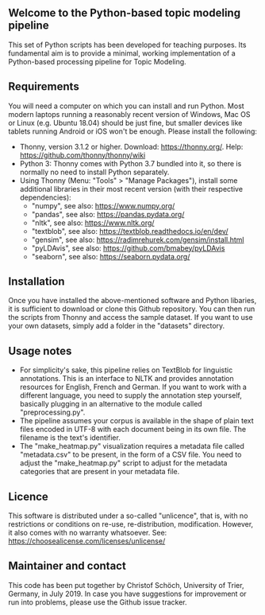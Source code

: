 ## Welcome to the Python-based topic modeling pipeline

This set of Python scripts has been developed for teaching purposes. Its fundamental aim is to provide a minimal, working implementation of a Python-based processing pipeline for Topic Modeling. 

## Requirements 

You will need a computer on which you can install and run Python. Most modern laptops running a reasonably recent version of Windows, Mac OS or Linux (e.g. Ubuntu 18.04) should be just fine, but smaller devices like tablets running Android or iOS won't be enough. Please install the following: 

* Thonny, version 3.1.2 or higher. Download: https://thonny.org/. Help: https://github.com/thonny/thonny/wiki
* Python 3: Thonny comes with Python 3.7 bundled into it, so there is normally no need to install Python separately. 
* Using Thonny (Menu: "Tools" > "Manage Packages"), install some additional libraries in their most recent version (with their respective dependencies): 
    * "numpy", see also: https://www.numpy.org/
    * "pandas", see also: https://pandas.pydata.org/
    * "nltk", see also: https://www.nltk.org/
    * "textblob", see also: https://textblob.readthedocs.io/en/dev/
    * "gensim", see also: https://radimrehurek.com/gensim/install.html
    * "pyLDAvis", see also: https://github.com/bmabey/pyLDAvis
    * "seaborn", see also: https://seaborn.pydata.org/

## Installation

Once you have installed the above-mentioned software and Python libaries, it is sufficient to download or clone this Github repository. You can then run the scripts from Thonny and access the sample dataset. If you want to use your own datasets, simply add a folder in the "datasets" directory. 

## Usage notes 

* For simplicity's sake, this pipeline relies on TextBlob for linguistic annotations. This is an interface to NLTK and provides annotation resources for English, French and German. If you want to work with a different language, you need to supply the annotation step yourself, basically plugging in an alternative to the module called "preprocessing.py". 
* The pipeline assumes your corpus is available in the shape of plain text files encoded in UTF-8 with each document being in its own file. The filename is the text's identifier. 
* The "make_heatmap.py" visualization requires a metadata file called "metadata.csv" to be present, in the form of a CSV file. You need to adjust the "make_heatmap.py" script to adjust for the metadata categories that are present in your metadata file. 

## Licence 

This software is distributed under a so-called "unlicence", that is, with no restrictions or conditions on re-use, re-distribution, modification. However, it also comes with no warranty whatsoever. See: https://choosealicense.com/licenses/unlicense/

## Maintainer and contact

This code has been put together by Christof Schöch, University of Trier, Germany, in July 2019. In case you have suggestions for improvement or run into problems, please use the Github issue tracker. 
